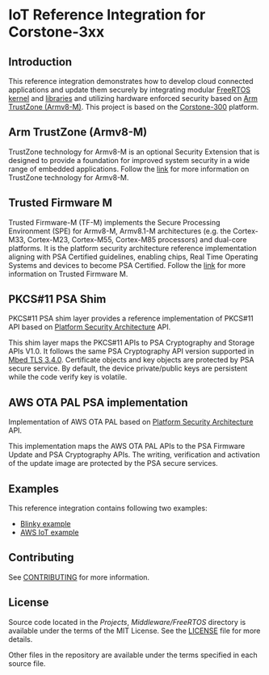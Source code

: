 # IoT Reference Integration for Corstone-3xx

## Introduction

This reference integration demonstrates how to develop cloud connected
applications and update them securely by integrating modular
[FreeRTOS kernel](https://www.freertos.org/RTOS.html) and [libraries](https://www.freertos.org/libraries/categories.html)
and utilizing hardware enforced security based on [Arm TrustZone (Armv8-M)](https://www.arm.com/architecture/learn-the-architecture/m-profile).
This project is based on the [Corstone-300](https://developer.arm.com/Processors/Corstone-300)
platform.

## Arm TrustZone (Armv8-M)

TrustZone technology for Armv8-M is an optional Security Extension that is
designed to provide a foundation for improved system security in a wide range
of embedded applications. Follow the [link](https://developer.arm.com/documentation/100690/0201/Arm-TrustZone-technology)
for more information on TrustZone technology for Armv8-M.

## Trusted Firmware M

Trusted Firmware-M (TF-M) implements the Secure Processing Environment (SPE)
for Armv8-M, Armv8.1-M architectures (e.g. the Cortex-M33, Cortex-M23,
Cortex-M55, Cortex-M85 processors) and dual-core platforms. It is the platform
security architecture reference implementation aligning with PSA Certified
guidelines, enabling chips, Real Time Operating Systems and devices to become
PSA Certified. Follow the [link](https://tf-m-user-guide.trustedfirmware.org/introduction/readme.html)
for more information on Trusted Firmware M.

## PKCS#11 PSA Shim

PKCS#11 PSA shim layer provides a reference implementation of PKCS#11 API based
on [Platform Security Architecture](https://www.arm.com/architecture/psa-certified)
API.

This shim layer maps the PKCS#11 APIs to PSA Cryptography and Storage APIs
V1.0. It follows the same PSA Cryptography API version supported in
[Mbed TLS 3.4.0](https://github.com/Mbed-TLS/mbedtls/tree/mbedtls-3.4.0).
Certificate objects and key objects are protected by PSA secure service.
By default, the device private/public keys are persistent while the code verify
key is volatile.

## AWS OTA PAL PSA implementation

Implementation of AWS OTA PAL based on [Platform Security Architecture](https://www.arm.com/architecture/psa-certified)
API.

This implementation maps the AWS OTA PAL APIs to the PSA Firmware Update and
PSA Cryptography APIs. The writing, verification and activation of the update
image are protected by the PSA secure services.

## Examples

This reference integration contains following two examples:

* [Blinky example](Docs/blinky.md)
* [AWS IoT example](Docs/aws-iot-example.md)

## Contributing

See [CONTRIBUTING](CONTRIBUTING.md) for more information.

## License

Source code located in the *Projects*, *Middleware/FreeRTOS* directory is
available under the terms of the MIT License. See the [LICENSE](./LICENSE) file
for more details.

Other files in the repository are available under the terms specified in each
source file.
